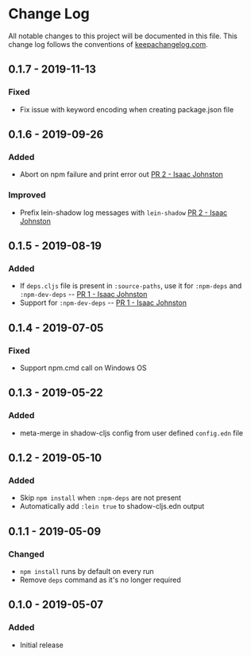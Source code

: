 # Change Log
All notable changes to this project will be documented in this file. This change log follows the conventions of [keepachangelog.com](http://keepachangelog.com/).

## 0.1.7 - 2019-11-13
### Fixed
- Fix issue with keyword encoding when creating package.json file

## 0.1.6 - 2019-09-26
### Added
- Abort on npm failure and print error out [PR 2  - Isaac Johnston](https://gitlab.com/nikperic/lein-shadow/merge_requests/2)
### Improved
- Prefix lein-shadow log messages with `lein-shadow` [PR 2  - Isaac Johnston](https://gitlab.com/nikperic/lein-shadow/merge_requests/2)

## 0.1.5 - 2019-08-19
### Added
- If `deps.cljs` file is present in `:source-paths`, use it for `:npm-deps` and `:npm-dev-deps` -- [PR 1  - Isaac Johnston](https://gitlab.com/nikperic/lein-shadow/merge_requests/1)
- Support for `:npm-dev-deps` -- [PR 1  - Isaac Johnston](https://gitlab.com/nikperic/lein-shadow/merge_requests/1)

## 0.1.4 - 2019-07-05
### Fixed
- Support npm.cmd call on Windows OS

## 0.1.3 - 2019-05-22
### Added
- meta-merge in shadow-cljs config from user defined `config.edn` file

## 0.1.2 - 2019-05-10
### Added
- Skip `npm install` when `:npm-deps` are not present
- Automatically add `:lein true` to shadow-cljs.edn output

## 0.1.1 - 2019-05-09
### Changed
- `npm install` runs by default on every run
- Remove `deps` command as it's no longer required

## 0.1.0 - 2019-05-07
### Added
- Initial release
